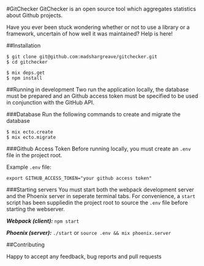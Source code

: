 #GitChecker
GitChecker is an open source tool which aggregates statistics about Github projects. 

Have you ever been stuck wondering whether or not to use a library or a framework, uncertain of how well it was maintained? Help is here!

##Installation
```
$ git clone git@github.com:madshargreave/gitchecker.git
$ cd gitchecker

$ mix deps.get
$ npm install

```

##Running in development
Two run the application locally, the database must be prepared and an Github access token must be specified to be used in conjunction with the GitHub API.

###Database
Run the following commands to create and migrate the database

```
$ mix ecto.create
$ mix ecto.migrate
```


###Github Access Token
Before running locally, you must create an `.env` file in the project root.

Example `.env` file:


```
export GITHUB_ACCESS_TOKEN="your github access token"

```

###Starting servers
You must start both the webpack development server and the Phoenix server in seperate terminal tabs. For convenience, a `start` script has been suppliedin the project root to source the `.env` file before starting the webserver.

***Webpack (client):*** 
`npm start`

***Phoenix (server):*** 
`./start` or `source .env && mix phoenix.server`

##Contributing

Happy to accept any feedback, bug reports and pull requests


